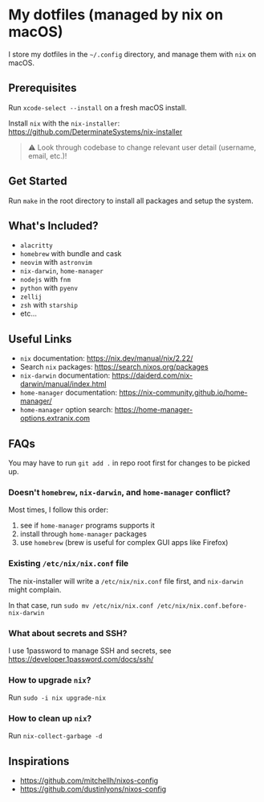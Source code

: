 # My dotfiles (managed by nix on macOS)

I store my dotfiles in the `~/.config` directory, and manage them with `nix` on macOS.

## Prerequisites

Run `xcode-select --install` on a fresh macOS install.

Install `nix` with the `nix-installer`: https://github.com/DeterminateSystems/nix-installer

> ⚠️ Look through codebase to change relevant user detail (username, email, etc.)!

## Get Started

Run `make` in the root directory to install all packages and setup the system.

## What's Included?

- `alacritty`
- `homebrew` with bundle and cask
- `neovim` with `astronvim`
- `nix-darwin`, `home-manager`
- `nodejs` with `fnm`
- `python` with `pyenv`
- `zellij`
- `zsh` with `starship`
- etc...

## Useful Links

- `nix` documentation: https://nix.dev/manual/nix/2.22/
- Search `nix` packages: https://search.nixos.org/packages
- `nix-darwin` documentation: https://daiderd.com/nix-darwin/manual/index.html
- `home-manager` documentation: https://nix-community.github.io/home-manager/
- `home-manager` option search: https://home-manager-options.extranix.com

## FAQs

You may have to run `git add .` in repo root first for changes to be picked up.

### Doesn't `homebrew`, `nix-darwin`, and `home-manager` conflict?

Most times, I follow this order:

1. see if `home-manager` programs supports it
2. install through `home-manager` packages
3. use `homebrew` (brew is useful for complex GUI apps like Firefox)

### Existing `/etc/nix/nix.conf` file

The nix-installer will write a `/etc/nix/nix.conf` file first, and `nix-darwin` might complain.

In that case, run `sudo mv /etc/nix/nix.conf /etc/nix/nix.conf.before-nix-darwin`

### What about secrets and SSH?

I use 1password to manage SSH and secrets, see https://developer.1password.com/docs/ssh/

### How to upgrade `nix`?

Run `sudo -i nix upgrade-nix`

### How to clean up `nix`?

Run `nix-collect-garbage -d`

## Inspirations

- https://github.com/mitchellh/nixos-config
- https://github.com/dustinlyons/nixos-config
